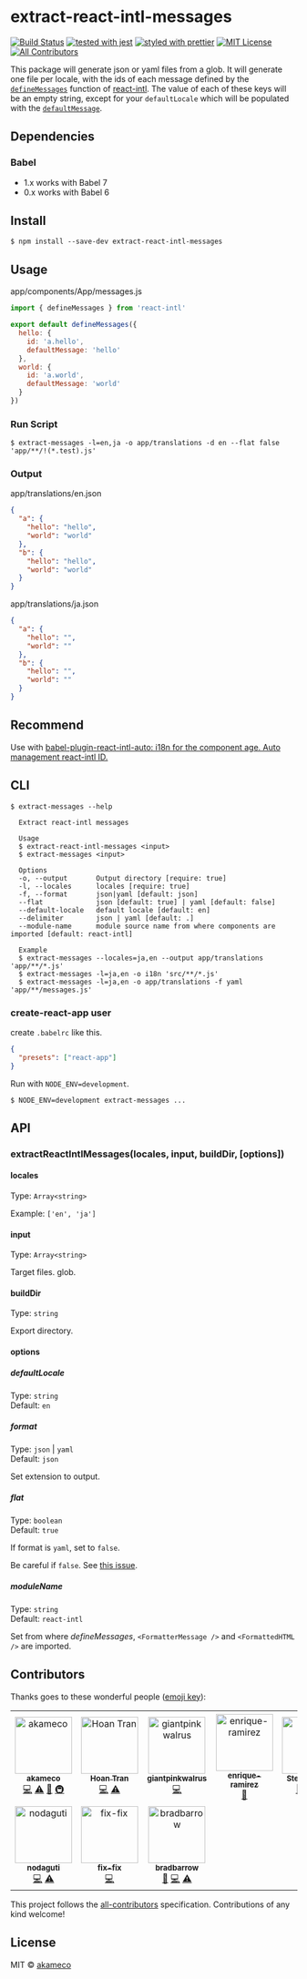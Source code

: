 # extract-react-intl-messages

[![Build Status](https://travis-ci.org/akameco/extract-react-intl-messages.svg?branch=master)](https://travis-ci.org/akameco/extract-react-intl-messages)
[![tested with jest](https://img.shields.io/badge/tested_with-jest-99424f.svg)](https://github.com/facebook/jest)
[![styled with prettier](https://img.shields.io/badge/styled_with-prettier-ff69b4.svg)](https://github.com/prettier/prettier)
[![MIT License](https://img.shields.io/npm/l/nps.svg?style=flat-square)](./license)
[![All Contributors](https://img.shields.io/badge/all_contributors-10-orange.svg?style=flat-square)](#contributors-)

This package will generate json or yaml files from a glob. It will generate one file per locale, with the ids of each message defined by the [`defineMessages`](https://github.com/yahoo/react-intl/wiki/API#definemessages) function of [react-intl](https://github.com/yahoo/react-intl). The value of each of these keys will be an empty string, except for your `defaultLocale` which will be populated with the [`defaultMessage`](https://github.com/yahoo/react-intl/wiki/API#message-descriptor).

## Dependencies

### Babel

- 1.x works with Babel 7
- 0.x works with Babel 6

## Install

```
$ npm install --save-dev extract-react-intl-messages
```

## Usage

app/components/App/messages.js

```js
import { defineMessages } from 'react-intl'

export default defineMessages({
  hello: {
    id: 'a.hello',
    defaultMessage: 'hello'
  },
  world: {
    id: 'a.world',
    defaultMessage: 'world'
  }
})
```

### Run Script

```
$ extract-messages -l=en,ja -o app/translations -d en --flat false 'app/**/!(*.test).js'
```

### Output

app/translations/en.json

```json
{
  "a": {
    "hello": "hello",
    "world": "world"
  },
  "b": {
    "hello": "hello",
    "world": "world"
  }
}
```

app/translations/ja.json

```json
{
  "a": {
    "hello": "",
    "world": ""
  },
  "b": {
    "hello": "",
    "world": ""
  }
}
```

## Recommend

Use with [babel-plugin-react-intl-auto: i18n for the component age. Auto management react-intl ID.](https://github.com/akameco/babel-plugin-react-intl-auto)

## CLI

```console
$ extract-messages --help

  Extract react-intl messages

  Usage
  $ extract-react-intl-messages <input>
  $ extract-messages <input>

  Options
  -o, --output       Output directory [require: true]
  -l, --locales      locales [require: true]
  -f, --format       json|yaml [default: json]
  --flat             json [default: true] | yaml [default: false]
  --default-locale   default locale [default: en]
  --delimiter        json | yaml [default: .]
  --module-name      module source name from where components are imported [default: react-intl]

  Example
  $ extract-messages --locales=ja,en --output app/translations 'app/**/*.js'
  $ extract-messages -l=ja,en -o i18n 'src/**/*.js'
  $ extract-messages -l=ja,en -o app/translations -f yaml 'app/**/messages.js'
```

### create-react-app user

create `.babelrc` like this.

```json
{
  "presets": ["react-app"]
}
```

Run with `NODE_ENV=development`.

```
$ NODE_ENV=development extract-messages ...
```

## API

### extractReactIntlMessages(locales, input, buildDir, [options])

#### locales

Type: `Array<string>`

Example: `['en', 'ja']`

#### input

Type: `Array<string>`

Target files.
glob.

#### buildDir

Type: `string`

Export directory.

#### options

##### defaultLocale

Type: `string`<br>
Default: `en`

##### format

Type: `json` | `yaml`<br>
Default: `json`

Set extension to output.

##### flat

Type: `boolean`<br>
Default: `true`

If format is `yaml`, set to `false`.

Be careful if `false`.
See [this issue](https://github.com/akameco/extract-react-intl-messages/issues/3).

##### moduleName

Type: `string`<br>
Default: `react-intl`

Set from where _defineMessages_, `<FormatterMessage />` and `<FormattedHTML />` are imported.

## Contributors

Thanks goes to these wonderful people ([emoji key](https://github.com/kentcdodds/all-contributors#emoji-key)):

<!-- ALL-CONTRIBUTORS-LIST:START - Do not remove or modify this section -->
<!-- prettier-ignore-start -->
<!-- markdownlint-disable -->
<table>
  <tr>
    <td align="center"><a href="http://akameco.github.io"><img src="https://avatars2.githubusercontent.com/u/4002137?v=4" width="100px;" alt="akameco"/><br /><sub><b>akameco</b></sub></a><br /><a href="https://github.com/akameco/extract-react-intl-messages/commits?author=akameco" title="Code">💻</a> <a href="https://github.com/akameco/extract-react-intl-messages/commits?author=akameco" title="Tests">⚠️</a> <a href="https://github.com/akameco/extract-react-intl-messages/commits?author=akameco" title="Documentation">📖</a> <a href="#infra-akameco" title="Infrastructure (Hosting, Build-Tools, etc)">🚇</a></td>
    <td align="center"><a href="http://hoantran.info"><img src="https://avatars3.githubusercontent.com/u/13161875?v=4" width="100px;" alt="Hoan Tran"/><br /><sub><b>Hoan Tran</b></sub></a><br /><a href="https://github.com/akameco/extract-react-intl-messages/commits?author=hoantran-it" title="Code">💻</a> <a href="https://github.com/akameco/extract-react-intl-messages/commits?author=hoantran-it" title="Tests">⚠️</a></td>
    <td align="center"><a href="https://github.com/giantpinkwalrus"><img src="https://avatars1.githubusercontent.com/u/3383240?v=4" width="100px;" alt="giantpinkwalrus"/><br /><sub><b>giantpinkwalrus</b></sub></a><br /><a href="https://github.com/akameco/extract-react-intl-messages/commits?author=giantpinkwalrus" title="Code">💻</a></td>
    <td align="center"><a href="https://github.com/enrique-ramirez"><img src="https://avatars3.githubusercontent.com/u/1190640?v=4" width="100px;" alt="enrique-ramirez"/><br /><sub><b>enrique-ramirez</b></sub></a><br /><a href="https://github.com/akameco/extract-react-intl-messages/commits?author=enrique-ramirez" title="Documentation">📖</a></td>
    <td align="center"><a href="http://stefan-gojan.de"><img src="https://avatars2.githubusercontent.com/u/163128?v=4" width="100px;" alt="Stefan Gojan"/><br /><sub><b>Stefan Gojan</b></sub></a><br /><a href="https://github.com/akameco/extract-react-intl-messages/issues?q=author%3Ahoschi" title="Bug reports">🐛</a> <a href="https://github.com/akameco/extract-react-intl-messages/commits?author=hoschi" title="Code">💻</a> <a href="https://github.com/akameco/extract-react-intl-messages/commits?author=hoschi" title="Tests">⚠️</a></td>
    <td align="center"><a href="https://lithe.net"><img src="https://avatars1.githubusercontent.com/u/857744?v=4" width="100px;" alt="Solomon English"/><br /><sub><b>Solomon English</b></sub></a><br /><a href="https://github.com/akameco/extract-react-intl-messages/commits?author=solomon23" title="Code">💻</a></td>
    <td align="center"><a href="https://github.com/Filson14"><img src="https://avatars1.githubusercontent.com/u/4540538?v=4" width="100px;" alt="Filip "Filson" Pasternak"/><br /><sub><b>Filip "Filson" Pasternak</b></sub></a><br /><a href="https://github.com/akameco/extract-react-intl-messages/commits?author=Filson14" title="Code">💻</a></td>
  </tr>
  <tr>
    <td align="center"><a href="http://about.me/nodaguti"><img src="https://avatars0.githubusercontent.com/u/27622?v=4" width="100px;" alt="nodaguti"/><br /><sub><b>nodaguti</b></sub></a><br /><a href="https://github.com/akameco/extract-react-intl-messages/commits?author=nodaguti" title="Code">💻</a> <a href="https://github.com/akameco/extract-react-intl-messages/commits?author=nodaguti" title="Tests">⚠️</a></td>
    <td align="center"><a href="https://github.com/fix-fix"><img src="https://avatars1.githubusercontent.com/u/11943024?v=4" width="100px;" alt="fix-fix"/><br /><sub><b>fix-fix</b></sub></a><br /><a href="https://github.com/akameco/extract-react-intl-messages/commits?author=fix-fix" title="Code">💻</a></td>
    <td align="center"><a href="http://bradbarrow.com"><img src="https://avatars3.githubusercontent.com/u/1264276?v=4" width="100px;" alt="bradbarrow"/><br /><sub><b>bradbarrow</b></sub></a><br /><a href="https://github.com/akameco/extract-react-intl-messages/issues?q=author%3Abradbarrow" title="Bug reports">🐛</a> <a href="https://github.com/akameco/extract-react-intl-messages/commits?author=bradbarrow" title="Code">💻</a> <a href="https://github.com/akameco/extract-react-intl-messages/commits?author=bradbarrow" title="Tests">⚠️</a></td>
  </tr>
</table>

<!-- markdownlint-enable -->
<!-- prettier-ignore-end -->

<!-- ALL-CONTRIBUTORS-LIST:END -->

This project follows the [all-contributors](https://github.com/kentcdodds/all-contributors) specification. Contributions of any kind welcome!

## License

MIT © [akameco](http://akameco.github.io)
